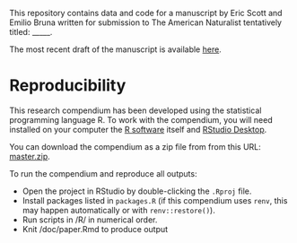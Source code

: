 
<!-- README.md is generated from README.Rmd. Please edit that file -->
<!-- badges: start -->
<!-- DOI badges go here -->
<!-- badges: end -->

This repository contains data and code for a manuscript by Eric Scott
and Emilio Bruna written for submission to The American Naturalist
tentatively titled: \_\_\_\_\_.

The most recent draft of the manuscript is available
[here](https://brunalab.github.io/lagged-ipms/paper.html).

# Reproducibility

This research compendium has been developed using the statistical
programming language R. To work with the compendium, you will need
installed on your computer the [R
software](https://cloud.r-project.org/) itself and [RStudio
Desktop](https://rstudio.com/products/rstudio/download/).

You can download the compendium as a zip file from from this URL:
[master.zip](/archive/master.zip).

To run the compendium and reproduce all outputs:

-   Open the project in RStudio by double-clicking the `.Rproj` file.
-   Install packages listed in `packages.R` (if this compendium uses
    `renv`, this may happen automatically or with `renv::restore()`).
-   Run scripts in /R/ in numerical order.
-   Knit /doc/paper.Rmd to produce output

<!-- Additional instructions if project uses `targets`: -->
<!-- -   Install the [`targets` package](https://docs.ropensci.org/targets/). -->
<!-- -   Run `targets::tar_make()` or `targets::tar_make_clustermq()` from the R console to run all code and produce all outputs. -->
<!-- **NOTE**: the GitHub actions in .github/workflows/build-manuscript.yaml will not work with a `targets` project. -->
<!-- Consider `targets::tar_github_actions()` as an alternative -->
